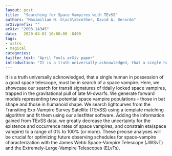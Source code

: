 ```yaml
---
layout: post
title:  "Searching for Space Vampires with TEvSS"
authors: "Maximilian N. G\xc3\xbcnther, David A. Berardo"
arXivprefix: ""
arXiv: "2003.14345"
date:   2020-04-01 16:00:00 -0400
tags:
- astro
- magical
categories:
twitter_text: "April Fools arXiv paper"
introduction: "It is a truth universally acknowledged, that a single human in possession of a good space telescope, must be in search of a space vampire..."
---
```


It is a truth universally acknowledged, that a single human in possession of a good space telescope, must be in search of a space vampire. Here, we showcase our search for transit signatures of tidally locked space vampires, trapped in the gravitational pull of late M-dwarfs. We generate forward models representing two potential space vampire populations - those in bat shape and those in humanoid shape. We search lightcurves from the Transiting Exo-Vampire Survey Satellite (TEvSS) using a template matching algorithm and fit them using our allesfitter software. Adding the information gained from TEvSS data, we greatly decrease the uncertainty for the existence and occurrence rates of space vampires, and constrain eta(space vampire) to a range of 0% to 100% (or more). These precise analyses will be crucial for optimizing future observing schedules for space-vampire characterization with the James Webb Space-Vampire Telescope (JWSvT) and the Extremely-Large-Vampire Telescopes (ELvTs).
